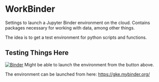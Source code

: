 # WorkBinder
Settings to launch a Jupyter Binder environment on the cloud.  Contains packages necessary for working with data, among other things.  

The idea is to get a test environment for python scripts and functions.

## Testing Things Here
[![Binder](https://mybinder.org/badge_logo.svg)](https://mybinder.org/v2/gh/JonathanHung95/WorkBinder/master)
Might be able to launch the environment from the button above.

The environment can be launched from here: https://gke.mybinder.org/
